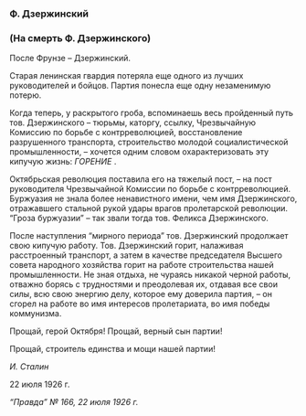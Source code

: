### Ф. Дзержинский
### (На смерть Ф. Дзержинского)

После Фрунзе – Дзержинский.

Старая ленинская гвардия потеряла еще одного из лучших руководителей и бойцов. Партия понесла еще одну незаменимую потерю.

Когда теперь, у раскрытого гроба, вспоминаешь весь пройденный путь тов. Дзержинского – тюрьмы, каторгу, ссылку, Чрезвычайную Комиссию по борьбе с контрреволюцией, восстановление разрушенного транспорта, строительство молодой социалистической промышленности, – хочется одним словом охарактеризовать эту кипучую жизнь: _ГОРЕНИЕ_ .

Октябрьская революция поставила его на тяжелый пост, – на пост руководителя Чрезвычайной Комиссии по борьбе с контрреволюцией. Буржуазия не знала более ненавистного имени, чем имя Дзержинского, отражавшего стальной рукой удары врагов пролетарской революции. “Гроза буржуазии” – так звали тогда тов. Феликса Дзержинского.

После наступления “мирного периода” тов. Дзержинский продолжает свою кипучую работу. Тов. Дзержинский горит, налаживая расстроенный транспорт, а затем в качестве председателя Высшего совета народного хозяйства горит на работе строительства нашей промышленности. Не зная отдыха, не чураясь никакой черной работы, отважно борясь с трудностями и преодолевая их, отдавая все свои силы, всю свою энергию делу, которое ему доверила партия, – он сгорел на работе во имя интересов пролетариата, во имя победы коммунизма.

Прощай, герой Октября! Прощай, верный сын партии!

Прощай, строитель единства и мощи нашей партии!

_И. Сталин_

22 июля 1926 г.

_“Правда” № 166, 22 июля 1926 г._